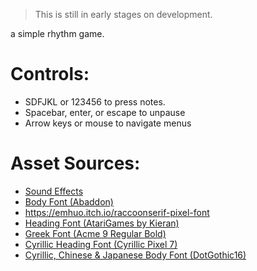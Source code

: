 >This is still in early stages on development.

a simple rhythm game.
# Controls:
- SDFJKL or 123456 to press notes.
- Spacebar, enter, or escape to unpause
- Arrow keys or mouse to navigate menus

# Asset Sources:
- [Sound Effects](https://www.echosoundworks.com/eswanalogsnares)
- [Body Font (Abaddon)](https://caffinate.itch.io/abaddon)
- https://emhuo.itch.io/raccoonserif-pixel-font
- [Heading Font (AtariGames by Kieran)](https://nimblebeastscollective.itch.io/nb-pixel-font-bundle)
- [Greek Font (Acme 9 Regular Bold)](https://grixel.gr/#)
- [Cyrillic Heading Font (Cyrillic Pixel 7)](https://www.fontspace.com/cyrillic-pixel-7-font-f15519)
- [Cyrillic, Chinese & Japanese Body Font (DotGothic16)](https://fonts.google.com/specimen/DotGothic16)

